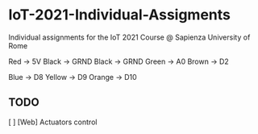 # IoT-2021-Individual-Assigments
Individual assignments for the IoT 2021 Course @ Sapienza University of Rome

Red -> 5V
Black -> GRND
Black -> GRND
Green -> A0 
Brown -> D2

Blue -> D8
Yellow -> D9
Orange -> D10

## TODO
[ ] [Web] Actuators control
